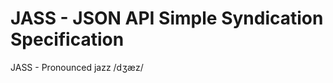 JASS - JSON API Simple Syndication Specification
================================================================================
JASS - Pronounced jazz /dʒæz/

